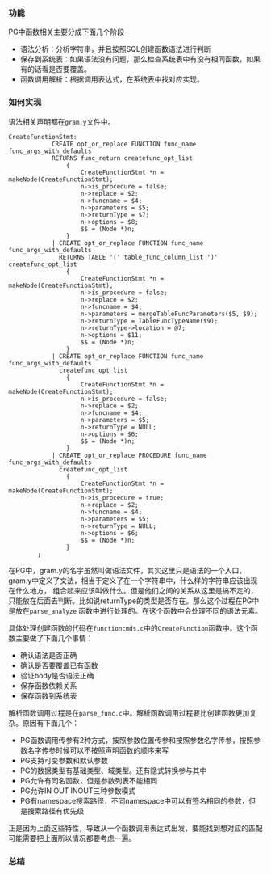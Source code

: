 ### 功能
PG中函数相关主要分成下面几个阶段
+ 语法分析：分析字符串，并且按照SQL创建函数语法进行判断
+ 保存到系统表：如果语法没有问题，那么检查系统表中有没有相同函数，如果有的话看是否要覆盖。
+ 函数调用解析：根据调用表达式，在系统表中找对应实现。

### 如何实现
语法相关声明都在`gram.y`文件中。
```text
CreateFunctionStmt:
			CREATE opt_or_replace FUNCTION func_name func_args_with_defaults
			RETURNS func_return createfunc_opt_list
				{
					CreateFunctionStmt *n = makeNode(CreateFunctionStmt);
					n->is_procedure = false;
					n->replace = $2;
					n->funcname = $4;
					n->parameters = $5;
					n->returnType = $7;
					n->options = $8;
					$$ = (Node *)n;
				}
			| CREATE opt_or_replace FUNCTION func_name func_args_with_defaults
			  RETURNS TABLE '(' table_func_column_list ')' createfunc_opt_list
				{
					CreateFunctionStmt *n = makeNode(CreateFunctionStmt);
					n->is_procedure = false;
					n->replace = $2;
					n->funcname = $4;
					n->parameters = mergeTableFuncParameters($5, $9);
					n->returnType = TableFuncTypeName($9);
					n->returnType->location = @7;
					n->options = $11;
					$$ = (Node *)n;
				}
			| CREATE opt_or_replace FUNCTION func_name func_args_with_defaults
			  createfunc_opt_list
				{
					CreateFunctionStmt *n = makeNode(CreateFunctionStmt);
					n->is_procedure = false;
					n->replace = $2;
					n->funcname = $4;
					n->parameters = $5;
					n->returnType = NULL;
					n->options = $6;
					$$ = (Node *)n;
				}
			| CREATE opt_or_replace PROCEDURE func_name func_args_with_defaults
			  createfunc_opt_list
				{
					CreateFunctionStmt *n = makeNode(CreateFunctionStmt);
					n->is_procedure = true;
					n->replace = $2;
					n->funcname = $4;
					n->parameters = $5;
					n->returnType = NULL;
					n->options = $6;
					$$ = (Node *)n;
				}
		;
```
在PG中，gram.y的名字虽然叫做语法文件，其实这里只是语法的一个入口，gram.y中定义了文法，相当于定义了在一个字符串中，什么样的字符串应该出现在什么地方，
组合起来应该叫做什么。但是他们之间的关系从这里是搞不定的，只能放在后面去判断。比如说returnType的类型是否存在。那么这个过程在PG中是放在`parse_analyze`
函数中进行处理的。在这个函数中会处理不同的语法元素。

具体处理创建函数的代码在`functioncmds.c`中的`CreateFunction`函数中。这个函数主要做了下面几个事情：
+ 确认语法是否正确
+ 确认是否要覆盖已有函数
+ 验证body是否语法正确
+ 保存函数依赖关系
+ 保存函数到系统表


解析函数调用过程是在`parse_func.c`中。解析函数调用过程要比创建函数更加复杂。原因有下面几个：
+ PG函数调用传参有2种方式，按照参数位置传参和按照参数名字传参，按照参数名字传参时候可以不按照声明函数的顺序来写
+ PG支持可变参数和默认参数
+ PG的数据类型有基础类型、域类型。还有隐式转换参与其中
+ PG允许有同名函数，但是参数列表不能相同
+ PG允许IN OUT INOUT三种参数模式
+ PG有namespace搜索路径，不同namespace中可以有签名相同的参数，但是搜索路径有优先级

正是因为上面这些特性，导致从一个函数调用表达式出发，要能找到想对应的匹配可能需要把上面所以情况都要考虑一遍。
### 总结